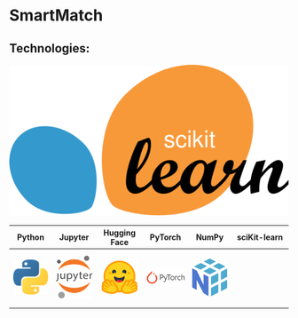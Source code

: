 # SmartMatch

## Technologies:

<table>
  <thead>
    <tr>
      <th height=33 width=100>Python</th>
      <th height=33 width=100>Jupyter</th>
      <th height=33 width=100>Hugging Face</th>
      <th height=33 width=100>PyTorch</th>
      <th height=33 width=100>NumPy</th>
      <th height=33 width=100>sciKit-learn</th>
    </tr>
  </thead>
  <tbody>
    <tr>
      <td height=100 width=100>
        <a href=https://www.python.org/>
          <img src=https://github.com/AndriiKot/SmartMatch/blob/main/technologies/icons/python.svg alt=Python>
        </a>
      </td>
      <td height=100 width=100>
        <a href=https://jupyter.org/>
          <img src=https://github.com/AndriiKot/SmartMatch/blob/main/technologies/icons/jupyter.svg alt=Jupyter>
        </a>
      </td>
      <td height=100 width=100>
        <a href=https://huggingface.co/>
          <img src=https://github.com/AndriiKot/SmartMatch/blob/vectors/technologies/icons/huggingface.svg
          alt="Hugging Face">
        </a>
      </td>
      <td height=100 width=100>
        <a href=https://pytorch.org/>
          <img src=https://github.com/AndriiKot/SmartMatch/blob/vectors/technologies/icons/pytorch.svg
          alt="PyTorch">
        </a>
      </td>
      <td height=100 width=100>
        <a href=https://numpy.org/>
          <img src=https://github.com/AndriiKot/SmartMatch/blob/vectors/technologies/icons/numpy.svg
          alt="NumPy">
        </a>
      </td>
      <td  width=200></td>
        <a href=https://scikit-learn.org/>
          <img src="https://github.com/AndriiKot/SmartMatch/blob/vectors/technologies/icons/scikit-learn.svg" alt="sciKit-learn">
        </a>
      </td>
    </tr>
  </tbody>
</table>
